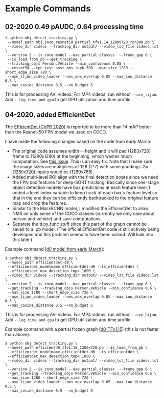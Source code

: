 # Example Commands

## 02-2020 0.49 pAUDC, 0.64 processing time
```
$ python obj_detect_tracking.py \
 --model_path obj_coco_resnet50_partial_tfv1.14_1280x720_rpn300.pb \
 --video_dir videos --tracking_dir output/ --video_lst_file videos.lst \
 --version 2 --is_coco_model --use_partial_classes  --frame_gap 8 \
 --is_load_from_pb --get_tracking \
 --tracking_objs Person,Vehicle --min_confidence 0.85 \
 --resnet50 --rpn_test_post_nms_topk 300 --max_size 1280 --short_edge_size 720 \
 --use_lijun_video_loader --nms_max_overlap 0.85 --max_iou_distance 0.5 \
 --max_cosine_distance 0.5 --nn_budget 5
```
This is for processing AVI videos. For MP4 videos, run without `--use_lijun`.
Add `--log_time_and_gpu` to get GPU utilization and time profile.


## 04-2020, added EfficientDet
The [EfficientDet (CVPR 2020)](https://github.com/google/automl/tree/master/efficientdet) is reported to be more than 14 mAP better than the Resnet-50 FPN model we used on COCO.

I have made the following changes based on the code from early March:
+ The original code assumes width==height and it will pad (1280x720) frame to (1280x1280) at the beginning, which wastes much computation. See [this issue](https://github.com/google/automl/issues/162). This is an easy fix. Note that I make sure the image sizes are multipliers of 128 (2^7) with some paddings. So (1280x720) inputs would be (1280x768).
+ Added multi-level ROI align with the final detection boxes since we need the FPN box features for deep-SORT tracking. Basically since one-stage object detection models have box predictions at each feature level, I added a level index variable to keep track of each box's feature level so that in the end they can be efficiently backtracked to the original feature map and crop the features.
+ Similar to the MaskRCNN model, I modified the EfficientDet to allow NMS on only some of the COCO classes (currently we only care about person and vehicle) and save computations.
+ Separate the tf.py_func stuff since this part of the graph cannot be saved to a .pb model. (The official EfficientDet code is still actively being developed and this problem seems to have been solved. Will look into this later.)

Example command \[[d0 model from early March](https://aladdin-eax.inf.cs.cmu.edu/shares/diva_obj_detect_models/models/efficientdet-d0.tar.gz)\]:
```
$ python obj_detect_tracking.py \
 --model_path efficientdet-d0 \
 --efficientdet_modelname efficientdet-d0 --is_efficientdet \
 --efficientdet_max_detection_topk 1000 \
 --video_dir videos --tracking_dir output/ --video_lst_file videos.lst \
 --version 2 --is_coco_model --use_partial_classes  --frame_gap 8 \
 --get_tracking --tracking_objs Person,Vehicle --min_confidence 0.6 \
 --max_size 1280 --short_edge_size 720 \
 --use_lijun_video_loader --nms_max_overlap 0.85 --max_iou_distance 0.5 \
 --max_cosine_distance 0.5 --nn_budget 5
```
This is for processing AVI videos. For MP4 videos, run without `--use_lijun`.
Add `--log_time_and_gpu` to get GPU utilization and time profile.

Example command with a partial frozen graph \[[d0-TFv1.15](https://aladdin-eax.inf.cs.cmu.edu/shares/diva_obj_detect_models/models/efficientd0_tfv1.15_1280x720.pb)\] (this is not faster than above):
```
$ python obj_detect_tracking.py \
 --model_path efficientd0_tfv1.15_1280x720.pb --is_load_from_pb \
 --efficientdet_modelname efficientdet-d0 --is_efficientdet \
 --efficientdet_max_detection_topk 1000 \
 --video_dir videos --tracking_dir output/ --video_lst_file videos.lst \
 --version 2 --is_coco_model --use_partial_classes  --frame_gap 8 \
 --get_tracking --tracking_objs Person,Vehicle --min_confidence 0.6 \
 --max_size 1280 --short_edge_size 720 \
 --use_lijun_video_loader --nms_max_overlap 0.85 --max_iou_distance 0.5 \
 --max_cosine_distance 0.5 --nn_budget 5
```
